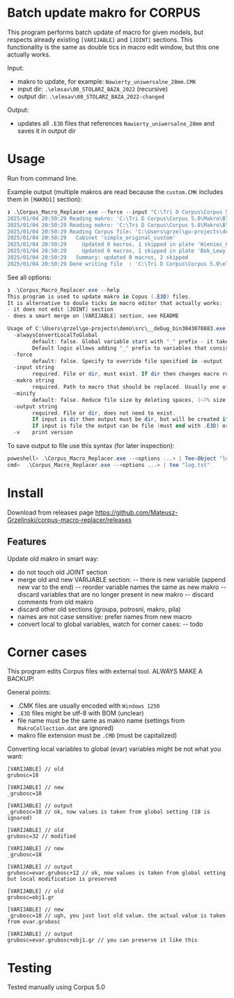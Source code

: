 # Batch update makro for CORPUS

This program performs batch update of macro for given models, but respects already existing `[VARIJABLE]` and `[JOINT]` sections. 
This functionality is the same as double tics in macro edit window, but this one actually works.

Input:
- makro to update, for example: `Nawierty_uniwersalne_28mm.CMK`
- input dir: `.\elmsav\00_STOLARZ_BAZA_2022` (recursive)
- output dir: `.\elmsav\00_STOLARZ_BAZA_2022-changed`

Output:
- updates all `.E3D` files that references `Nawierty_uniwersalne_28mm` and saves it in output dir

# Usage

Run from command line.

Example output (multiple makros are read because the `custom.CMK` includes them in `[MAKRO1]` section):

```powershell
❯ .\Corpus_Macro_Replacer.exe --force --input "C:\Tri D Corpus\Corpus 5.0\elmsav\_modifications\simple_original_custom_with_submacro.E3D" --output "C:\Tri D 2025/01/04 20:50:29 Reading makro: 'C:\Tri D Corpus\Corpus 5.0\Makro\custom.CMK'
2025/01/04 20:50:29 Reading makro: 'C:\Tri D Corpus\Corpus 5.0\Makro\Blenda.CMK'
2025/01/04 20:50:29 Reading makro: 'C:\Tri D Corpus\Corpus 5.0\Makro\Blenda_dodatkowa.CMK'
2025/01/04 20:50:29 Reading Corpus file: 'C:\Users\grzel\go-projects\demo\playground\hello_xml\lewy_gorny.E3D.xml'
2025/01/04 20:50:29   Cabinet 'simple_original_custom'
2025/01/04 20:50:29     Updated 0 macros, 1 skipped in plate 'Wieniec_Gorny'
2025/01/04 20:50:29     Updated 0 macros, 1 skipped in plate 'Bok_Lewy'
2025/01/04 20:50:29   Summary: updated 0 macros, 2 skipped
2025/01/04 20:50:29 Done writing file  : 'C:\Tri D Corpus\Corpus 5.0\elmsav\_modifications\lewy_gorny.E3D.xml'
```

See all options:

```powershell
❯ .\Corpus_Macro_Replacer.exe --help
This program is used to update makro in Copus (.E3D) files. 
It is alternative to doule ticks in macro editor that actually works: 
- it does not edit [JOINT] section
- does a smart merge on [VARIJABLE] section, see README

Usage of C:\Users\grzel\go-projects\demo\src\__debug_bin3043078883.exe:
  -alwaysConvertLocalToGlobal
    	default: false. Global variable start with "_" prefix - it takes value from "evar". 
    	Default logic allows adding "_" prefix to variables that consists only from integers (no if statements, no +-* operations). It prevents from erasing your custom logic.
  -force
    	default: false. Specify to override file specified in -output
  -input string
    	required. File or dir, must exist. If dir then changes macro recursively for all .E3D files.
  -makro string
    	required. Path to macro that should be replaced. Usually one of files in "C:\Tri D Corpus\Corpus 5.0\Makro"
  -minify
    	default: false. Reduce file size by deleting spaces, (~7% size reduction)
  -output string
    	required. File or dir, does not need to exist. 
    	If input is dir then output must be dir, but will be created if does not exist. Directory structure of input is mirrored.
    	If input is file the output can be file (must end with .E3D) or directory.
  -v	print version
```

To save output to file use this syntax (for later inspection):

```powershell
poweshell> .\Corpus_Macro_Replacer.exe --<options ...> | Tee-Object "log.txt"
cmd>  .\Corpus_Macro_Replacer.exe --<options ...> | tee "log.txt"
```



# Install

Download from releases page https://github.com/Mateusz-Grzelinski/corpus-macro-replacer/releases

## Features

Update old makro in smart way:

- do not touch old JOINT section
- merge old and new VARIJABLE section:
-- there is new variable (append new var to the end)
-- reorder variable names the same as new makro
-- discard variables that are no longer present in new makro
-- discard comments from old makro
- discard other old sections (groupa, potrosni, makro, pila)
- names are not case sensitive: prefer names from new macro
- convert local to global variables, watch for corner cases:
-- todo

# Corner cases

This program edits Corpus files with external tool. ALWAYS MAKE A BACKUP!

General points:

- .CMK files are usually encoded with `Windows 1250` 
- `.E3D` files might be utf-8 with BOM (unclear)
- file name must be the same as makro name (settings from `MakroCollection.dat` are ignored)
- makro file extension must be `.CMD` (must be capitalized)

Converting local variables to global (evar) variables might be not what you want:

```
[VARIJABLE] // old
grubosc=18

[VARIJABLE] // new
_grubosc=18

[VARIJABLE] // output
_grubosc=18 // ok, now values is taken from global setting (18 is ignored)
```

```
[VARIJABLE] // old
grubosc=32 // modified

[VARIJABLE] // new
_grubosc=18

[VARIJABLE] // output 
grubosc=evar.grubosc+12 // ok, now values is taken from global setting but local modification is preserved
```

```
[VARIJABLE] // old
grubosc=obj1.gr

[VARIJABLE] // new
_grubosc=18 // ugh, you just lost old value. the actual value is taken from evar.grubosc

[VARIJABLE] // output
grubosc=evar.grubosc+obj1.gr // you can preserve it like this
```



# Testing

Tested manually using Corpus 5.0